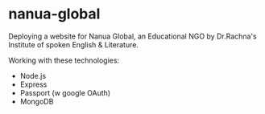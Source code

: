 # nanua-global
Deploying a website for Nanua Global, an Educational NGO by Dr.Rachna's Institute of spoken English &amp; Literature.

Working with these technologies:
- Node.js
- Express
- Passport (w google OAuth)
- MongoDB
